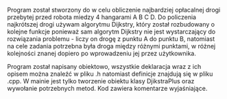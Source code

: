 Program został stworzony do w celu obliczenie najbardziej opłacalnej drogi przebytej przed robota miedzy 4 hangarami A B C D. Do policzenia najkrótszej drogi używam algorytmu Dijkstry, który został rozbudowany o kolejne funkcje ponieważ sam algorytm Dijkstry nie jest wystarczający do rozwiązania problemu - liczy on drogę z punktu A do punktu B, natomiast na cele zadania potrzebna była droga między różnymi punktami, w różnej kolejności znanej dopiero po wprowadzeniu jej przez użytkownika.

Program został napisany obiektowo, wszystkie deklaracja wraz z ich opisem można znaleźć w pliku .h natomiast definicje znajdują się w pliku .cpp. W mainie jest tylko tworzenie obiektu klasy DjikstraPlus oraz wywołanie potrzebnych metod. Kod zawiera komentarze wyjaśniające.

